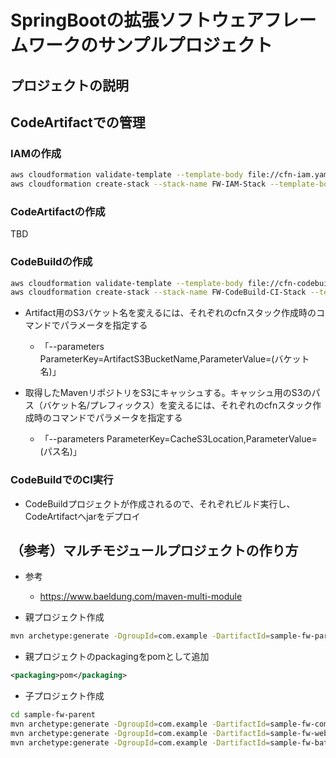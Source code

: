 # SpringBootの拡張ソフトウェアフレームワークのサンプルプロジェクト

## プロジェクトの説明

## CodeArtifactでの管理

### IAMの作成
```sh
aws cloudformation validate-template --template-body file://cfn-iam.yaml
aws cloudformation create-stack --stack-name FW-IAM-Stack --template-body file://cfn-iam.yaml --capabilities CAPABILITY_IAM
```

### CodeArtifactの作成
TBD

### CodeBuildの作成
```sh
aws cloudformation validate-template --template-body file://cfn-codebuild-ci.yaml
aws cloudformation create-stack --stack-name FW-CodeBuild-CI-Stack --template-body file://cfn-codebuild-ci.yaml
```
* Artifact用のS3バケット名を変えるには、それぞれのcfnスタック作成時のコマンドでパラメータを指定する
    * 「--parameters ParameterKey=ArtifactS3BucketName,ParameterValue=(バケット名)」

* 取得したMavenリポジトリをS3にキャッシュする。キャッシュ用のS3のパス（バケット名/プレフィックス）を変えるには、それぞれのcfnスタック作成時のコマンドでパラメータを指定する
    * 「--parameters ParameterKey=CacheS3Location,ParameterValue=(パス名)」

### CodeBuildでのCI実行
* CodeBuildプロジェクトが作成されるので、それぞれビルド実行し、CodeArtifactへjarをデプロイ

## （参考）マルチモジュールプロジェクトの作り方
- 参考
    - https://www.baeldung.com/maven-multi-module

- 親プロジェクト作成
```sh
mvn archetype:generate -DgroupId=com.example -DartifactId=sample-fw-parent
```

- 親プロジェクトのpackagingをpomとして追加

```xml
<packaging>pom</packaging>
```

- 子プロジェクト作成

```sh
cd sample-fw-parent
mvn archetype:generate -DgroupId=com.example -DartifactId=sample-fw-common
mvn archetype:generate -DgroupId=com.example -DartifactId=sample-fw-web
mvn archetype:generate -DgroupId=com.example -DartifactId=sample-fw-batch
```